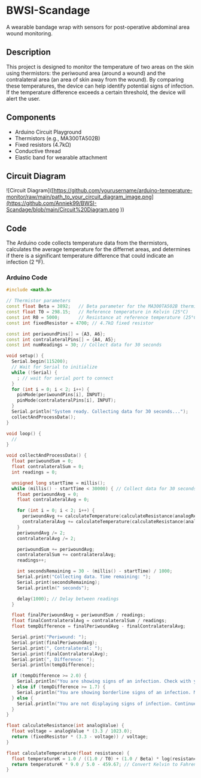 # BWSI-Scandage
A wearable bandage wrap with sensors for post-operative abdominal area wound monitoring.

## Description

This project is designed to monitor the temperature of two areas on the skin using thermistors: the periwound area (around a wound) and the contralateral area (an area of skin away from the wound). By comparing these temperatures, the device can help identify potential signs of infection. If the temperature difference exceeds a certain threshold, the device will alert the user.

## Components

- Arduino Circuit Playground 
- Thermistors (e.g., MA300TA502B)
- Fixed resistors (4.7kΩ)
- Conductive thread
- Elastic band for wearable attachment

## Circuit Diagram

![Circuit Diagram]([https://github.com/yourusername/arduino-temperature-monitor/raw/main/path_to_your_circuit_diagram_image.png](https://github.com/Anniek99/BWSI-Scandage/blob/main/Circuit%20Diagram.png
))

## Code

The Arduino code collects temperature data from the thermistors, calculates the average temperature for the differnet areas, and determines if there is a significant temperature difference that could indicate an infection (2 °F).

### Arduino Code

```cpp
#include <math.h>

// Thermistor parameters
const float Beta = 3892;   // Beta parameter for the MA300TA502B thermistor
const float T0 = 298.15;   // Reference temperature in Kelvin (25°C)
const int R0 = 5000;       // Resistance at reference temperature (25°C)
const int fixedResistor = 4700; // 4.7kΩ fixed resistor

const int periwoundPins[] = {A3, A6};
const int contralateralPins[] = {A4, A5};
const int numReadings = 30; // Collect data for 30 seconds

void setup() {
  Serial.begin(115200);
  // Wait for Serial to initialize
  while (!Serial) {
    ; // wait for serial port to connect
  }
  for (int i = 0; i < 2; i++) {
    pinMode(periwoundPins[i], INPUT);
    pinMode(contralateralPins[i], INPUT);
  }
  Serial.println("System ready. Collecting data for 30 seconds...");
  collectAndProcessData();
}

void loop() {
  // 
}

void collectAndProcessData() {
  float periwoundSum = 0;
  float contralateralSum = 0;
  int readings = 0;

  unsigned long startTime = millis();
  while (millis() - startTime < 30000) { // Collect data for 30 seconds
    float periwoundAvg = 0;
    float contralateralAvg = 0;

    for (int i = 0; i < 2; i++) {
      periwoundAvg += calculateTemperature(calculateResistance(analogRead(periwoundPins[i])));
      contralateralAvg += calculateTemperature(calculateResistance(analogRead(contralateralPins[i])));
    }
    periwoundAvg /= 2;
    contralateralAvg /= 2;

    periwoundSum += periwoundAvg;
    contralateralSum += contralateralAvg;
    readings++;

    int secondsRemaining = 30 - (millis() - startTime) / 1000;
    Serial.print("Collecting data. Time remaining: ");
    Serial.print(secondsRemaining);
    Serial.println(" seconds");

    delay(1000); // Delay between readings
  }

  float finalPeriwoundAvg = periwoundSum / readings;
  float finalContralateralAvg = contralateralSum / readings;
  float tempDifference = finalPeriwoundAvg - finalContralateralAvg;

  Serial.print("Periwound: ");
  Serial.print(finalPeriwoundAvg);
  Serial.print(", Contralateral: ");
  Serial.print(finalContralateralAvg);
  Serial.print(", Difference: ");
  Serial.println(tempDifference);

  if (tempDifference >= 2.0) {
    Serial.println("You are showing signs of an infection. Check with your doctor.");
  } else if (tempDifference >= 1.7) {
    Serial.println("You are showing borderline signs of an infection. Monitor your symptoms closely.");
  } else {
    Serial.println("You are not displaying signs of infection. Continue to monitor your symptoms.");
  }
}

float calculateResistance(int analogValue) {
  float voltage = analogValue * (3.3 / 1023.0);
  return (fixedResistor * (3.3 - voltage)) / voltage;
}

float calculateTemperature(float resistance) {
  float temperatureK = 1.0 / ((1.0 / T0) + (1.0 / Beta) * log(resistance / R0));
  return temperatureK * 9.0 / 5.0 - 459.67; // Convert Kelvin to Fahrenheit
}
